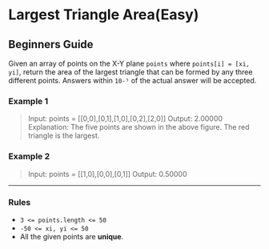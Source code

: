 # Largest Triangle Area(Easy)

## Beginners Guide

Given an array of points on the X-Y plane `points` where `points[i] = [xi, yi]`, return the area of the largest triangle that can be formed by any three different points. Answers within `10-⁵` of the actual answer will be accepted.

### Example 1

>Input: points = [[0,0],[0,1],[1,0],[0,2],[2,0]]
Output: 2.00000
Explanation: The five points are shown in the above figure. The red triangle is the largest.

### Example 2

>Input: points = [[1,0],[0,0],[0,1]]
Output: 0.50000

---

### Rules

* `3 <= points.length <= 50`
* `-50 <= xi, yi <= 50`
* All the given points are **unique**.
